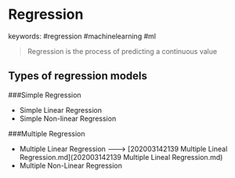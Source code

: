 Regression
======
keywords: #regression #machinelearning #ml

> Regression is the process of predicting a continuous value

Types of regression models
------

###Simple Regression
* Simple Linear Regression
* Simple Non-linear Regression

###Multiple Regression
* Multiple Linear Regression	---> [202003142139 Multiple Lineal Regression.md](202003142139 Multiple Lineal Regression.md)
* Multiple Non-Linear Regression
